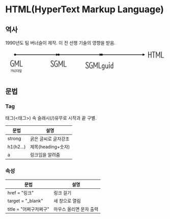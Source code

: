 # HTML(HyperText Markup Language)

## 역사

1990년도 팀 버너슬이 제작. 이 전 선행 기술의 영향을 받음.
![Alt text](htmlHistory.png)

## 문법

### Tag

태그(<태그>) 속 슬래시(/)유무로 시작과 끝 구별.

| 문법      | 설명                 |
| --------- | -------------------- |
| strong    | 굵은 글씨로 글자강조 |
| h1(h2...) | 제목(heading+숫자)   |
| a         | 링크임을 알려줌      |

### 속성

| 문법                   | 설명                    |
| ---------------------- | ----------------------- |
| href = "링크"          | 링크 걸기               |
| target = "\_blank"     | 새 창으로 열림          |
| title = "어쩌구저쩌구" | 마우스 올리면 문자 출력 |
